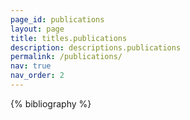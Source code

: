 ```yaml
---
page_id: publications
layout: page
title: titles.publications
description: descriptions.publications
permalink: /publications/
nav: true
nav_order: 2
---
```


<!-- _pages/publications.md -->
<div class="publications">

{% bibliography %}

</div>
